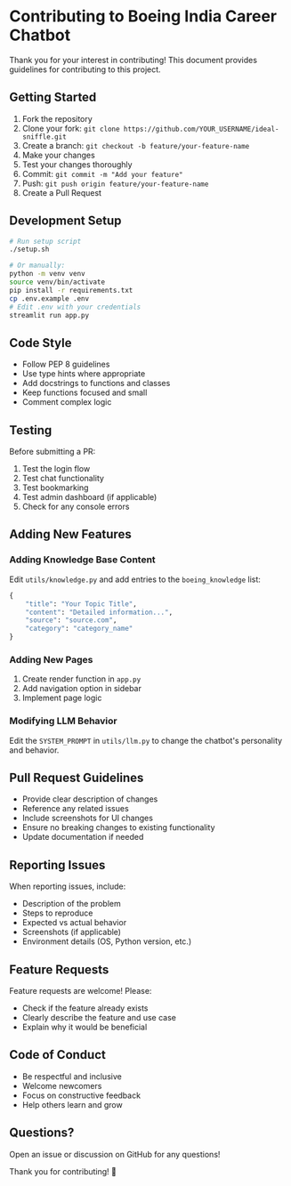 # Contributing to Boeing India Career Chatbot

Thank you for your interest in contributing! This document provides guidelines for contributing to this project.

## Getting Started

1. Fork the repository
2. Clone your fork: `git clone https://github.com/YOUR_USERNAME/ideal-sniffle.git`
3. Create a branch: `git checkout -b feature/your-feature-name`
4. Make your changes
5. Test your changes thoroughly
6. Commit: `git commit -m "Add your feature"`
7. Push: `git push origin feature/your-feature-name`
8. Create a Pull Request

## Development Setup

```bash
# Run setup script
./setup.sh

# Or manually:
python -m venv venv
source venv/bin/activate
pip install -r requirements.txt
cp .env.example .env
# Edit .env with your credentials
streamlit run app.py
```

## Code Style

- Follow PEP 8 guidelines
- Use type hints where appropriate
- Add docstrings to functions and classes
- Keep functions focused and small
- Comment complex logic

## Testing

Before submitting a PR:
1. Test the login flow
2. Test chat functionality
3. Test bookmarking
4. Test admin dashboard (if applicable)
5. Check for any console errors

## Adding New Features

### Adding Knowledge Base Content

Edit `utils/knowledge.py` and add entries to the `boeing_knowledge` list:

```python
{
    "title": "Your Topic Title",
    "content": "Detailed information...",
    "source": "source.com",
    "category": "category_name"
}
```

### Adding New Pages

1. Create render function in `app.py`
2. Add navigation option in sidebar
3. Implement page logic

### Modifying LLM Behavior

Edit the `SYSTEM_PROMPT` in `utils/llm.py` to change the chatbot's personality and behavior.

## Pull Request Guidelines

- Provide clear description of changes
- Reference any related issues
- Include screenshots for UI changes
- Ensure no breaking changes to existing functionality
- Update documentation if needed

## Reporting Issues

When reporting issues, include:
- Description of the problem
- Steps to reproduce
- Expected vs actual behavior
- Screenshots (if applicable)
- Environment details (OS, Python version, etc.)

## Feature Requests

Feature requests are welcome! Please:
- Check if the feature already exists
- Clearly describe the feature and use case
- Explain why it would be beneficial

## Code of Conduct

- Be respectful and inclusive
- Welcome newcomers
- Focus on constructive feedback
- Help others learn and grow

## Questions?

Open an issue or discussion on GitHub for any questions!

Thank you for contributing! 🎉
